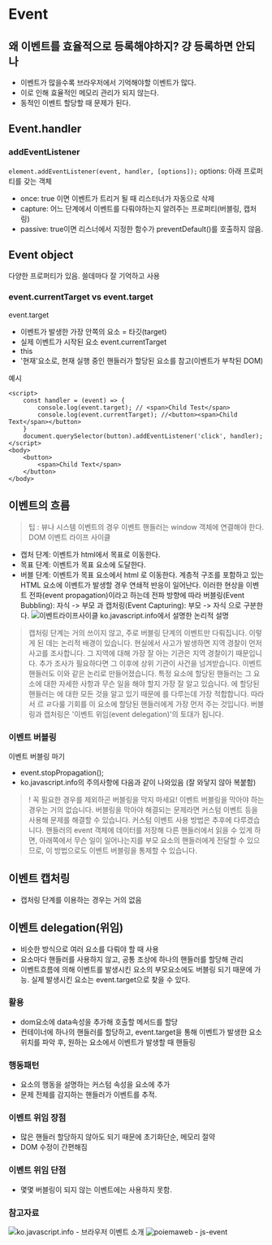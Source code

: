 # Event
## 왜 이벤트를 효율적으로 등록해야하지? 걍 등록하면 안되나
- 이벤트가 많을수록 브라우저에서 기억해야할 이벤트가 많다.
- 이로 인해 효율적인 메모리 관리가 되지 않는다.
- 동적인 이벤트 할당할 때 문제가 된다.
## Event.handler
### addEventListener
```element.addEventListener(event, handler, [options]);```
options: 아래 프로퍼티를 갖는 객체
- once: true 이면 이벤트가 트리거 될 때 리스터너가 자동으로 삭제
- capture: 어느 단계에서 이벤트를 다뤄야하는지 알려주는 프로퍼티(버블링, 캡처링)
- passive: true이면 리스너에서 지정한 함수가 preventDefault()를 호출하지 않음.

## Event object
다양한 프로퍼티가 있음. 쓸데마다 잘 기억하고 사용
### event.currentTarget vs event.target
event.target
- 이벤트가 발생한 가장 안쪽의 요소 = 타깃(target)
- 실제 이벤트가 시작된 요소
event.currentTarget
- this
- '현재'요소로, 현재 실행 중인 핸들러가 할당된 요소를 참고(이벤트가 부착된 DOM)

예시
```
<script>
    const handler = (event) => {
        console.log(event.target); // <span>Child Test</span>
        console.log(event.currentTarget); //<button><span>Child Text</span></button>
    }
    document.querySelector(button).addEventListener('click', handler);
</script>
<body>
    <button>
        <span>Child Text</span>
    </button>
</body>
```

## 이벤트의 흐름
> 팁 : 뷰나 시스템 이벤트의 경우 이벤트 핸들러는 window 객체에 연결해야 한다.
DOM 이벤트 라이프 사이클
- 캡처 단계: 이벤트가 html에서 목표로 이동한다.
- 목표 단계: 이벤트가 목표 요소에 도달한다.
- 버블 단계: 이벤트가 목표 요소에서 html 로 이동한다.
계층적 구조를 포함하고 있는 HTML 요소에 이벤트가 발생할 경우 연쇄적 반응이 일어난다. 이러한 현상을 이벤트 전파(event propagation)이라고 하는데 전파 방향에 따라 버블링(Event Bubbling): 자식 -> 부모 과 캡처링(Event Capturing): 부모 -> 자식 으로 구분한다.
![이벤트라이프사이클](이벤트라이프사이클)
ko.javascript.info에서 설명한 논리적 설명
> 캡처링 단계는 거의 쓰이지 않고, 주로 버블링 단계의 이벤트만 다뤄집니다. 이렇게 된 데는 논리적 배경이 있습니다. 현실에서 사고가 발생하면 지역 경찰이 먼저 사고를 조사합니다. 그 지역에 대해 가장 잘 아는 기관은 지역 경찰이기 때문입니다. 추가 조사가 필요하다면 그 이후에 상위 기관이 사건을 넘겨받습니다. 이벤트 핸들러도 이와 같은 논리로 만들어졌습니다. 특정 요소에 할당된 핸들러는 그 요소에 대한 자세한 사항과 무슨 일을 해야 할지 가장 잘 알고 있습니다. 에 할당된 핸들러는 에 대한 모든 것을 알고 있기 때문에 를 다루는데 가장 적합합니다. 따라서 르 ㄹ다룰 기회를 이 요소에 할당된 핸들러에게 가장 먼저 주는 것입니다. 버블링과 캡처링은 '이벤트 위임(event delegation)'의 토대가 됩니다.

### 이벤트 버블링
이벤트 버블링 마기
- event.stopPropagation();
- ko.javascript.info의 주의사항에 다음과 같이 나와있음 (잘 와닿지 않아 복붙함)
> ! 꼭 필요한 경우를 제외하곤 버블링을 막지 마세요! 이벤트 버블링을 막아야 하는 경우는 거의 없습니다. 버블링을 막아야 해결되는 문제라면 커스텀 이벤트 등을 사용해 문제를 해결할 수 있습니다. 커스텀 이벤트 사용 방법은 추후에 다루겠습니다. 핸들러의 event 객체에 데이터를 저장해 다른 핸들러에서 읽을 수 있게 하면, 아래쪽에서 무슨 일이 일어나는지를 부모 요소의 핸들러에게 전달할 수 있으므로, 이 방법으로도 이벤트 버블링을 통제할 수 있습니다.
## 이벤트 캡처링
- 캡처링 단계를 이용하는 경우는 거의 없음
## 이벤트 delegation(위임)
- 비슷한 방식으로 여러 요소를 다뤄야 할 때 사용
- 요소마다 핸들러를 사용하지 않고, 공통 조상에 하나의 핸들러를 할당해 관리
- 이벤트흐름에 의해 이벤트를 발생시킨 요소의 부모요소에도 버블링 되기 때문에 가능. 실제 발생시킨 요소는 event.target으로 찾을 수 있다.
### 활용
- dom요소에 data속성을 추가해 호출할 메서드를 할당
- 컨테이너에 하나의 핸들러를 할당하고, event.target을 통해 이벤트가 발생한 요소 위치를 파악 후, 원하는 요소에서 이벤트가 발생할 때 핸들링
### 행동패턴
- 요소의 행동을 설명하는 커스텀 속성을 요소에 추가
- 문제 전체를 감지하는 핸들러가 이벤트를 추적.
### 이벤트 위임 장점
- 많은 핸들러 할당하지 않아도 되기 때문에 초기화단순, 메모리 절약
- DOM 수정이 간편해짐
### 이벤트 위임 단점
- 몇몇 버블링이 되지 않는 이벤트에는 사용하지 못함.

### 참고자료
![ko.javascript.info - 브라우저 이벤트 소개](https://ko.javascript.info/introduction-browser-events)
![poiemaweb - js-event](https://poiemaweb.com/js-event)